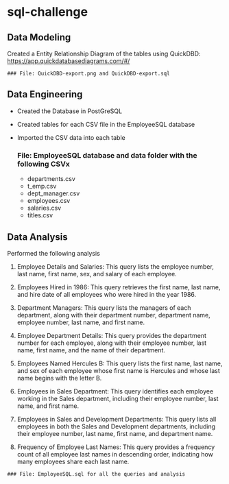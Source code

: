 # sql-challenge


## Data Modeling
Created a Entity Relationship Diagram of the tables using QuickDBD: https://app.quickdatabasediagrams.com/#/

    ### File: QuickDBD-export.png and QuickDBD-export.sql


## Data Engineering
- Created the Database in PostGreSQL
- Created tables for each CSV file in the EmployeeSQL database
- Imported the CSV data into each table

    
    ### File: EmployeeSQL database and data folder with the following CSVx
    - departments.csv
    - t_emp.csv
    - dept_manager.csv
    - employees.csv
    - salaries.csv
    - titles.csv


## Data Analysis
Performed the following analysis
  1. Employee Details and Salaries: This query lists the employee number, last name, first name, sex, and salary of each employee.
  
  2. Employees Hired in 1986: This query retrieves the first name, last name, and hire date of all employees who were hired in the year 1986.
  
  3. Department Managers: This query lists the managers of each department, along with their department number, department name, employee number, last name, and first name.
  
  4. Employee Department Details: This query provides the department number for each employee, along with their employee number, last name, first name, and the name of their department.
  
  5. Employees Named Hercules B: This query lists the first name, last name, and sex of each employee whose first name is Hercules and whose last name begins with the letter B.
  
  6. Employees in Sales Department: This query identifies each employee working in the Sales department, including their employee number, last name, and first name.
  
  7. Employees in Sales and Development Departments: This query lists all employees in both the Sales and Development departments, including their employee number, last name, first name, and department name.
  
  8. Frequency of Employee Last Names: This query provides a frequency count of all employee last names in descending order, indicating how many employees share each last name.


    ### File: EmployeeSQL.sql for all the queries and analysis
